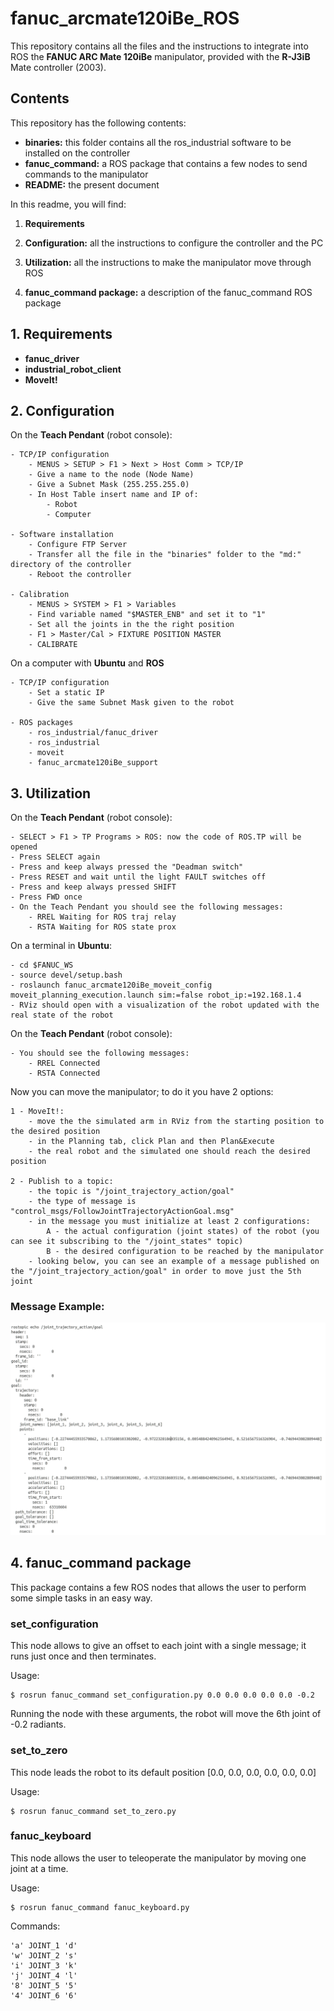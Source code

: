 # fanuc_arcmate120iBe_ROS
This repository contains all the files and the instructions to integrate into ROS the **FANUC ARC Mate 120iBe** manipulator, provided with the **R-J3iB** Mate controller (2003).

## Contents
This repository has the following contents:

- **binaries:** this folder contains all the ros_industrial software to be installed on the controller
- **fanuc_command:** a ROS package that contains a few nodes to send commands to the manipulator
- **README:** the present document

In this readme, you will find:

1. **Requirements**

2. **Configuration:** all the instructions to configure the controller and the PC

3. **Utilization:** all the instructions to make the manipulator move through ROS

4. **fanuc_command package:** a description of the fanuc_command ROS package

## 1. Requirements

- **fanuc_driver**
- **industrial_robot_client**
- **MoveIt!**

## 2. Configuration

On the **Teach Pendant** (robot console):

	- TCP/IP configuration
		- MENUS > SETUP > F1 > Next > Host Comm > TCP/IP
		- Give a name to the node (Node Name)
		- Give a Subnet Mask (255.255.255.0)
		- In Host Table insert name and IP of:
			- Robot
			- Computer

	- Software installation
		- Configure FTP Server
		- Transfer all the file in the "binaries" folder to the "md:" directory of the controller
		- Reboot the controller

	- Calibration
		- MENUS > SYSTEM > F1 > Variables
		- Find variable named "$MASTER_ENB" and set it to "1"
		- Set all the joints in the the right position
		- F1 > Master/Cal > FIXTURE POSITION MASTER
		- CALIBRATE

On a computer with **Ubuntu** and **ROS**

	- TCP/IP configuration
		- Set a static IP
		- Give the same Subnet Mask given to the robot
		
	- ROS packages
		- ros_industrial/fanuc_driver
		- ros_industrial
		- moveit
		- fanuc_arcmate120iBe_support

## 3. Utilization

On the **Teach Pendant** (robot console):

	- SELECT > F1 > TP Programs > ROS: now the code of ROS.TP will be opened
	- Press SELECT again
	- Press and keep always pressed the "Deadman switch"
	- Press RESET and wait until the light FAULT switches off
	- Press and keep always pressed SHIFT
	- Press FWD once
	- On the Teach Pendant you should see the following messages:
		- RREL Waiting for ROS traj relay
		- RSTA Waiting for ROS state prox

On a terminal in **Ubuntu**:

	- cd $FANUC_WS
	- source devel/setup.bash
	- roslaunch fanuc_arcmate120iBe_moveit_config moveit_planning_execution.launch sim:=false robot_ip:=192.168.1.4
	- RViz should open with a visualization of the robot updated with the real state of the robot

On the **Teach Pendant** (robot console):

	- You should see the following messages:
		- RREL Connected
		- RSTA Connected

Now you can move the manipulator; to do it you have 2 options:

	1 - MoveIt!: 
		- move the the simulated arm in RViz from the starting position to the desired position
		- in the Planning tab, click Plan and then Plan&Execute
		- the real robot and the simulated one should reach the desired position

	2 - Publish to a topic:
		- the topic is "/joint_trajectory_action/goal"
		- the type of message is "control_msgs/FollowJointTrajectoryActionGoal.msg"
		- in the message you must initialize at least 2 configurations:
			A - the actual configuration (joint states) of the robot (you can see it subscribing to the "/joint_states" topic)
			B - the desired configuration to be reached by the manipulator
		- looking below, you can see an example of a message published on the "/joint_trajectory_action/goal" in order to move just the 5th joint
### Message Example:
![Prova](https://github.com/LorenzoDemari/fanuc_arcmate120iBe_ROS/blob/developing/message.png)

## 4. fanuc_command package

This package contains a few ROS nodes that allows the user to perform some simple tasks in an easy way.

### set_configuration
This node allows to give an offset to each joint with a single message; it runs just once and then terminates.

Usage:

	$ rosrun fanuc_command set_configuration.py 0.0 0.0 0.0 0.0 0.0 -0.2
Running the node with these arguments, the robot will move the 6th joint of -0.2 radiants.

### set_to_zero
This node leads the robot to its default position \[0.0, 0.0, 0.0, 0.0, 0.0, 0.0\]

Usage:

	$ rosrun fanuc_command set_to_zero.py

### fanuc_keyboard
This node allows the user to teleoperate the manipulator by moving one joint at a time.

Usage:

	$ rosrun fanuc_command fanuc_keyboard.py

Commands:

	'a' JOINT_1 'd'
	'w' JOINT_2 's'
	'i' JOINT_3 'k'
	'j' JOINT_4 'l'
	'8' JOINT_5 '5'
	'4' JOINT_6 '6'
